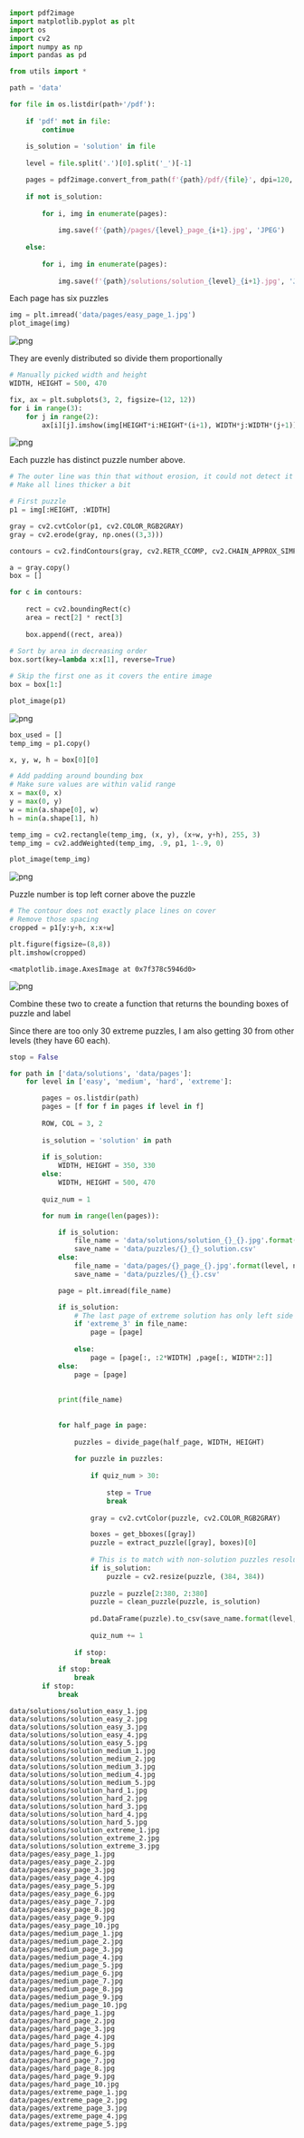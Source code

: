 ```python
import pdf2image
import matplotlib.pyplot as plt
import os
import cv2
import numpy as np
import pandas as pd

from utils import *
```


```python
path = 'data'

for file in os.listdir(path+'/pdf'):
    
    if 'pdf' not in file:
        continue
        
    is_solution = 'solution' in file
    
    level = file.split('.')[0].split('_')[-1]

    pages = pdf2image.convert_from_path(f'{path}/pdf/{file}', dpi=120, fmt='jpeg')
    
    if not is_solution:
        
        for i, img in enumerate(pages):
            
            img.save(f'{path}/pages/{level}_page_{i+1}.jpg', 'JPEG')
            
    else:
        
        for i, img in enumerate(pages):
            
            img.save(f'{path}/solutions/solution_{level}_{i+1}.jpg', 'JPEG')
```

Each page has six puzzles


```python
img = plt.imread('data/pages/easy_page_1.jpg')
plot_image(img)
```


![png](convert_pdf_files/convert_pdf_3_0.png)


They are evenly distributed so divide them proportionally


```python
# Manually picked width and height
WIDTH, HEIGHT = 500, 470

fix, ax = plt.subplots(3, 2, figsize=(12, 12))
for i in range(3):
    for j in range(2):
        ax[i][j].imshow(img[HEIGHT*i:HEIGHT*(i+1), WIDTH*j:WIDTH*(j+1)])
```


![png](convert_pdf_files/convert_pdf_5_0.png)


Each puzzle has distinct puzzle number above.


```python
# The outer line was thin that without erosion, it could not detect it well
# Make all lines thicker a bit

# First puzzle
p1 = img[:HEIGHT, :WIDTH]

gray = cv2.cvtColor(p1, cv2.COLOR_RGB2GRAY)
gray = cv2.erode(gray, np.ones((3,3)))

contours = cv2.findContours(gray, cv2.RETR_CCOMP, cv2.CHAIN_APPROX_SIMPLE)[0]

a = gray.copy()
box = []

for c in contours:
    
    rect = cv2.boundingRect(c)
    area = rect[2] * rect[3]
    
    box.append((rect, area))
    
# Sort by area in decreasing order
box.sort(key=lambda x:x[1], reverse=True)

# Skip the first one as it covers the entire image
box = box[1:]
```


```python
plot_image(p1)
```


![png](convert_pdf_files/convert_pdf_8_0.png)



```python
box_used = []
temp_img = p1.copy()

x, y, w, h = box[0][0]

# Add padding around bounding box
# Make sure values are within valid range
x = max(0, x)
y = max(0, y)
w = min(a.shape[0], w)
h = min(a.shape[1], h)

temp_img = cv2.rectangle(temp_img, (x, y), (x+w, y+h), 255, 3)
temp_img = cv2.addWeighted(temp_img, .9, p1, 1-.9, 0)

plot_image(temp_img)
```


![png](convert_pdf_files/convert_pdf_9_0.png)


Puzzle number is top left corner above the puzzle


```python
# The contour does not exactly place lines on cover
# Remove those spacing
cropped = p1[y:y+h, x:x+w]

plt.figure(figsize=(8,8))
plt.imshow(cropped)
```




    <matplotlib.image.AxesImage at 0x7f378c5946d0>




![png](convert_pdf_files/convert_pdf_11_1.png)


Combine these two to create a function that returns the bounding boxes of puzzle and label

Since there are too only 30 extreme puzzles, I am also getting 30 from other levels (they have 60 each).


```python
stop = False

for path in ['data/solutions', 'data/pages']:
    for level in ['easy', 'medium', 'hard', 'extreme']:

        pages = os.listdir(path)
        pages = [f for f in pages if level in f]
        
        ROW, COL = 3, 2
        
        is_solution = 'solution' in path
        
        if is_solution:
            WIDTH, HEIGHT = 350, 330
        else:
            WIDTH, HEIGHT = 500, 470
            
        quiz_num = 1

        for num in range(len(pages)):

            if is_solution:
                file_name = 'data/solutions/solution_{}_{}.jpg'.format(level, num+1)
                save_name = 'data/puzzles/{}_{}_solution.csv'
            else:
                file_name = 'data/pages/{}_page_{}.jpg'.format(level, num+1)
                save_name = 'data/puzzles/{}_{}.csv'

            page = plt.imread(file_name)

            if is_solution:
                # The last page of extreme solution has only left side
                if 'extreme_3' in file_name:
                    page = [page]
                    
                else:
                    page = [page[:, :2*WIDTH] ,page[:, WIDTH*2:]]
            else:
                page = [page]
                
            
            print(file_name)
            
            
            for half_page in page:
                
                puzzles = divide_page(half_page, WIDTH, HEIGHT)
                
                for puzzle in puzzles:
                    
                    if quiz_num > 30:
                        
                        step = True
                        break
                        
                    gray = cv2.cvtColor(puzzle, cv2.COLOR_RGB2GRAY)

                    boxes = get_bboxes([gray])
                    puzzle = extract_puzzle([gray], boxes)[0]
                    
                    # This is to match with non-solution puzzles resolution
                    if is_solution:
                        puzzle = cv2.resize(puzzle, (384, 384))
                    
                    puzzle = puzzle[2:380, 2:380]
                    puzzle = clean_puzzle(puzzle, is_solution)
                    
                    pd.DataFrame(puzzle).to_csv(save_name.format(level, quiz_num), index=False)
            
                    quiz_num += 1
                
                if stop:
                    break
            if stop:
                break
        if stop:
            break
```

    data/solutions/solution_easy_1.jpg
    data/solutions/solution_easy_2.jpg
    data/solutions/solution_easy_3.jpg
    data/solutions/solution_easy_4.jpg
    data/solutions/solution_easy_5.jpg
    data/solutions/solution_medium_1.jpg
    data/solutions/solution_medium_2.jpg
    data/solutions/solution_medium_3.jpg
    data/solutions/solution_medium_4.jpg
    data/solutions/solution_medium_5.jpg
    data/solutions/solution_hard_1.jpg
    data/solutions/solution_hard_2.jpg
    data/solutions/solution_hard_3.jpg
    data/solutions/solution_hard_4.jpg
    data/solutions/solution_hard_5.jpg
    data/solutions/solution_extreme_1.jpg
    data/solutions/solution_extreme_2.jpg
    data/solutions/solution_extreme_3.jpg
    data/pages/easy_page_1.jpg
    data/pages/easy_page_2.jpg
    data/pages/easy_page_3.jpg
    data/pages/easy_page_4.jpg
    data/pages/easy_page_5.jpg
    data/pages/easy_page_6.jpg
    data/pages/easy_page_7.jpg
    data/pages/easy_page_8.jpg
    data/pages/easy_page_9.jpg
    data/pages/easy_page_10.jpg
    data/pages/medium_page_1.jpg
    data/pages/medium_page_2.jpg
    data/pages/medium_page_3.jpg
    data/pages/medium_page_4.jpg
    data/pages/medium_page_5.jpg
    data/pages/medium_page_6.jpg
    data/pages/medium_page_7.jpg
    data/pages/medium_page_8.jpg
    data/pages/medium_page_9.jpg
    data/pages/medium_page_10.jpg
    data/pages/hard_page_1.jpg
    data/pages/hard_page_2.jpg
    data/pages/hard_page_3.jpg
    data/pages/hard_page_4.jpg
    data/pages/hard_page_5.jpg
    data/pages/hard_page_6.jpg
    data/pages/hard_page_7.jpg
    data/pages/hard_page_8.jpg
    data/pages/hard_page_9.jpg
    data/pages/hard_page_10.jpg
    data/pages/extreme_page_1.jpg
    data/pages/extreme_page_2.jpg
    data/pages/extreme_page_3.jpg
    data/pages/extreme_page_4.jpg
    data/pages/extreme_page_5.jpg


